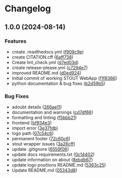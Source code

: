 # Changelog

## 1.0.0 (2024-08-14)


### Features

* create .readthedocs.yml ([f909c9e](https://github.com/Kohulan/STOUT_WebApp/commit/f909c9e85fe2ae49ae60569b5e9e9c081036c4c6))
* create CITATION.cff ([6aff738](https://github.com/Kohulan/STOUT_WebApp/commit/6aff738aa8e2244001c912b6d328a4847881f819))
* Create lint_check.yml ([d7ed03d](https://github.com/Kohulan/STOUT_WebApp/commit/d7ed03d63667feb96732d83d5ad1f99d77376049))
* create release-please.yml ([c7294e7](https://github.com/Kohulan/STOUT_WebApp/commit/c7294e74cc1ae69aa3efa4fbdb0ed42a9cb42cdc))
* improved README.md ([d0ed924](https://github.com/Kohulan/STOUT_WebApp/commit/d0ed924d99b0216c51289c536f213ee8570fb6c4))
* Initial commit of working STOUT WebApp ([f1f8366](https://github.com/Kohulan/STOUT_WebApp/commit/f1f8366fb9f7e0c8dcc5aad9aec3ed67373a8e22))
* python documentation & bug fixes ([b2d59b5](https://github.com/Kohulan/STOUT_WebApp/commit/b2d59b506579c542a9f9af8c385e203a26b1a31b))


### Bug Fixes

* adoubt details ([266ae11](https://github.com/Kohulan/STOUT_WebApp/commit/266ae114003306da2e82eaead3671a21ba4fa6c8))
* documentation and warnings ([cd7df66](https://github.com/Kohulan/STOUT_WebApp/commit/cd7df66242881cbe3d66a62609a1bbec4175e5a4))
* formatting and linting ([f5bbb21](https://github.com/Kohulan/STOUT_WebApp/commit/f5bbb2119b58de6ae97450750d64069319bca0a7))
* frontend ([bf934e3](https://github.com/Kohulan/STOUT_WebApp/commit/bf934e30e1bc6b4e0e9421e2b4898562356ba8dd))
* import error ([3e37fdb](https://github.com/Kohulan/STOUT_WebApp/commit/3e37fdb016b32d5d0c9478518333e6c237302c52))
* logo path ([07c54c6](https://github.com/Kohulan/STOUT_WebApp/commit/07c54c65367d434c5d4da56d8c667fe5db950e57))
* permanent footer ([72c60c6](https://github.com/Kohulan/STOUT_WebApp/commit/72c60c62ef9232e61c83e9b9747aa76cc5796d28))
* stout wrapper issues ([3a26cff](https://github.com/Kohulan/STOUT_WebApp/commit/3a26cff7f3eec111b46add8f736192f14a0b5338))
* update .gitignore ([6559f06](https://github.com/Kohulan/STOUT_WebApp/commit/6559f06d7990526fbb12339b0b450c3a3f0e8477))
* update docs requirements.txt ([0c14402](https://github.com/Kohulan/STOUT_WebApp/commit/0c14402204ca50c9e9cd3f0edb0c1e80d67a2451))
* update information on about ([8ebdb67](https://github.com/Kohulan/STOUT_WebApp/commit/8ebdb6771dd6da30d510f3ea1101365de718d17f))
* update logo positions README.md ([5363c25](https://github.com/Kohulan/STOUT_WebApp/commit/5363c2557eaab082712b6f0bf9c7efb8495e5e62))
* Update README.md ([05343d8](https://github.com/Kohulan/STOUT_WebApp/commit/05343d8d58a42f1c6c4288a0c62e40c573497602))
